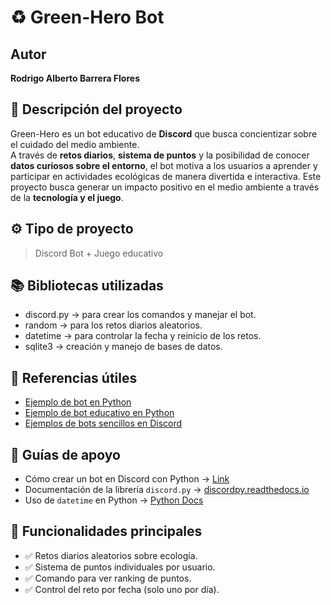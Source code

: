 # ♻ Green-Hero Bot

## Autor
**Rodrigo Alberto Barrera Flores**

## 🌱 Descripción del proyecto
Green-Hero es un bot educativo de **Discord** que busca concientizar sobre el cuidado del medio ambiente.  
A través de **retos diarios**, **sistema de puntos** y la posibilidad de conocer **datos curiosos sobre el entorno**, el bot motiva a los usuarios a aprender y participar en actividades ecológicas de manera divertida e interactiva.
Este proyecto busca generar un impacto positivo en el medio ambiente a través de la **tecnología y el juego**.

## ⚙ Tipo de proyecto
> Discord Bot + Juego educativo

## 📚 Bibliotecas utilizadas
- discord.py → para crear los comandos y manejar el bot.  
- random → para los retos diarios aleatorios.  
- datetime → para controlar la fecha y reinicio de los retos.
- sqlite3 → creación y manejo de bases de datos.

## 🔗 Referencias útiles
- [Ejemplo de bot en Python](https://github.com/Rapptz/discord.py)  
- [Ejemplo de bot educativo en Python](https://github.com/python-discord/bot)  
- [Ejemplos de bots sencillos en Discord](https://github.com/topics/discord-bot-python)  

## 📖 Guías de apoyo
- Cómo crear un bot en Discord con Python → [Link](https://realpython.com/how-to-make-a-discord-bot-python/)  
- Documentación de la librería `discord.py` → [discordpy.readthedocs.io](https://discordpy.readthedocs.io/)  
- Uso de `datetime` en Python → [Python Docs](https://docs.python.org/3/library/datetime.html)  

## 🚀 Funcionalidades principales
- ✅ Retos diarios aleatorios sobre ecología.  
- ✅ Sistema de puntos individuales por usuario.  
- ✅ Comando para ver ranking de puntos.  
- ✅ Control del reto por fecha (solo uno por día). 


